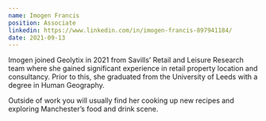 ```yaml
---
name: Imogen Francis
position: Associate 
linkedin: https://www.linkedin.com/in/imogen-francis-897941184/
date: 2021-09-13
---
```

Imogen joined Geolytix in 2021 from Savills’ Retail and Leisure Research team where she gained significant experience in retail property location and consultancy. Prior to this, she graduated from the University of Leeds with a degree in Human Geography. 

Outside of work you will usually find her cooking up new recipes and exploring Manchester’s food and drink scene.
